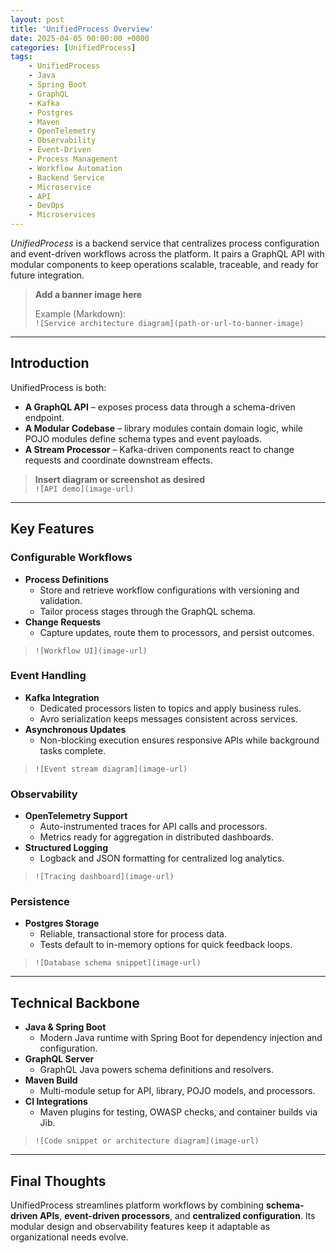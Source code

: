 ```yaml
---
layout: post
title: 'UnifiedProcess Overview'
date: 2025-04-05 00:00:00 +0000
categories: [UnifiedProcess]
tags:
    - UnifiedProcess
    - Java
    - Spring Boot
    - GraphQL
    - Kafka
    - Postgres
    - Maven
    - OpenTelemetry
    - Observability
    - Event-Driven
    - Process Management
    - Workflow Automation
    - Backend Service
    - Microservice
    - API
    - DevOps
    - Microservices
---
```


_UnifiedProcess_ is a backend service that centralizes process configuration and event-driven workflows across the platform. It pairs a GraphQL API with modular components to keep operations scalable, traceable, and ready for future integration.

> **Add a banner image here**
>
> Example (Markdown):  
> `![Service architecture diagram](path-or-url-to-banner-image)`

---

## Introduction

UnifiedProcess is both:

-   **A GraphQL API** – exposes process data through a schema-driven endpoint.
-   **A Modular Codebase** – library modules contain domain logic, while POJO modules define schema types and event payloads.
-   **A Stream Processor** – Kafka-driven components react to change requests and coordinate downstream effects.

> **Insert diagram or screenshot as desired**  
> `![API demo](image-url)`

---

## Key Features

### Configurable Workflows

-   **Process Definitions**
    -   Store and retrieve workflow configurations with versioning and validation.
    -   Tailor process stages through the GraphQL schema.
-   **Change Requests**
    -   Capture updates, route them to processors, and persist outcomes.

> `![Workflow UI](image-url)`

### Event Handling

-   **Kafka Integration**
    -   Dedicated processors listen to topics and apply business rules.
    -   Avro serialization keeps messages consistent across services.
-   **Asynchronous Updates**
    -   Non-blocking execution ensures responsive APIs while background tasks complete.

> `![Event stream diagram](image-url)`

### Observability

-   **OpenTelemetry Support**
    -   Auto-instrumented traces for API calls and processors.
    -   Metrics ready for aggregation in distributed dashboards.
-   **Structured Logging**
    -   Logback and JSON formatting for centralized log analytics.

> `![Tracing dashboard](image-url)`

### Persistence

-   **Postgres Storage**
    -   Reliable, transactional store for process data.
    -   Tests default to in-memory options for quick feedback loops.

> `![Database schema snippet](image-url)`

---

## Technical Backbone

-   **Java & Spring Boot**
    -   Modern Java runtime with Spring Boot for dependency injection and configuration.
-   **GraphQL Server**
    -   GraphQL Java powers schema definitions and resolvers.
-   **Maven Build**
    -   Multi-module setup for API, library, POJO models, and processors.
-   **CI Integrations**
    -   Maven plugins for testing, OWASP checks, and container builds via Jib.

> `![Code snippet or architecture diagram](image-url)`

---

## Final Thoughts

UnifiedProcess streamlines platform workflows by combining **schema-driven APIs**, **event-driven processors**, and **centralized configuration**. Its modular design and observability features keep it adaptable as organizational needs evolve.
